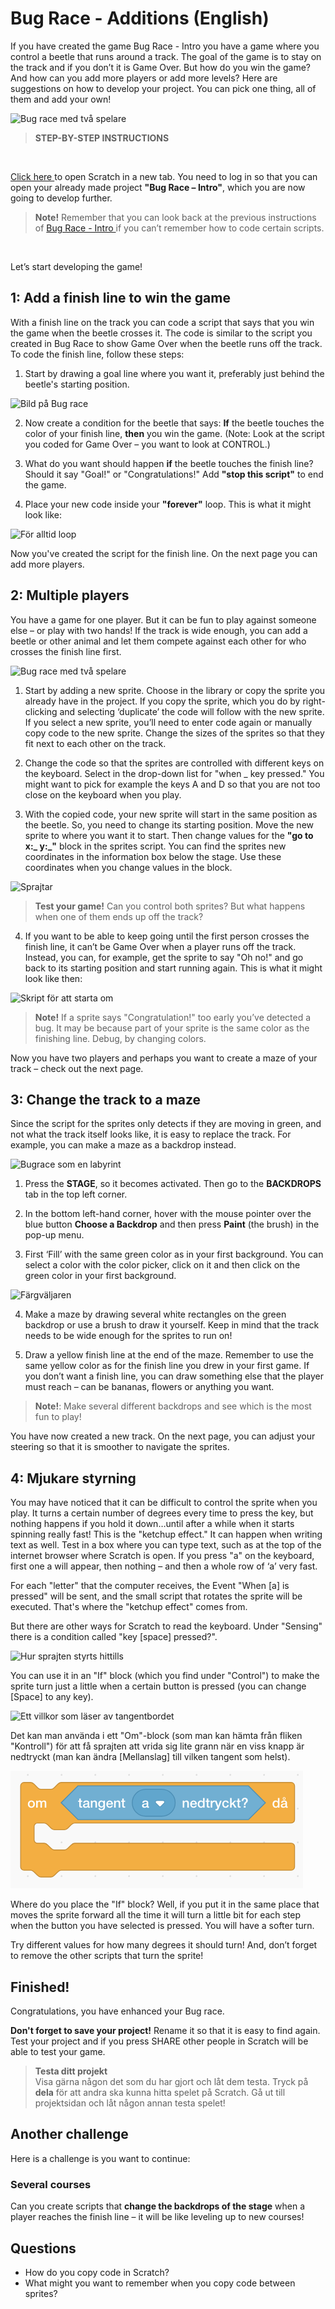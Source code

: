 # Bug Race - Additions (English)

If you have created the game Bug Race - Intro you have a game where you control a beetle that runs around a track. The goal of the game is to stay on the track and if you don’t it is Game Over. But how do you win the game? And how can you add more players or add more levels? Here are suggestions on how to develop your project. You can pick one thing, all of them and add your own! 

![Bug race med två spelare](tillägg_firsta_sida__2.png)

> **STEP-BY-STEP INSTRUCTIONS** 
</br>

<a href="https://scratch.mit.edu" target="_blank"> Click here </a> to open Scratch in a new tab. 
You need to log in so that you can open your already made project **"Bug Race – Intro"**, which you are now going to develop further.  

>**Note!** Remember that you can look back at the previous instructions of <a href="https://www.kodboken.se/start/skapa-spel/uppgifter-i-scratch/bug-race-intro-english?chpt=0" target="_blank"> Bug Race - Intro </a> if you can’t remember how to code certain scripts. 
</br>

Let’s start developing the game! 

## 1: Add a finish line to win the game

With a finish line on the track you can code a script that says that you win the game when the beetle crosses it. The code is similar to the script you created in Bug Race to show Game Over when the beetle runs off the track. To code the finish line, follow these steps: 

1.  Start by drawing a goal line where you want it, preferably just behind the beetle's starting position.

  ![Bild på Bug race](tillägg_1-1.png)

2. Now create a condition for the beetle that says: **If** the beetle touches the color of your finish line, **then** you win the game. (Note: Look at the script you coded for Game Over – you want to look at CONTROL.)

3. What do you want should happen **if** the beetle touches the finish line? Should it say "Goal!" or "Congratulations!" Add **"stop this script"** to end the game.

4. Place your new code inside your **"forever"** loop. This is what it might look like:

  ![För alltid loop](tillägg_1-4.png)
  
Now you've created the script for the finish line. 
On the next page you can add more players. 


## 2: Multiple players

You have a game for one player. But it can be fun to play against someone else – or play with two hands! If the track is wide enough, you can add a beetle or other animal and let them compete against each other for who crosses the finish line first. 

![Bug race med två spelare](tillägg_firsta_sida__2.png)

1.  Start by adding a new sprite. Choose in the library or copy the sprite you already have in the project. If you copy the sprite, which you do by right-clicking and selecting ‘duplicate’ the code will follow with the new sprite. If you select a new sprite, you’ll need to enter code again or manually copy code to the new sprite. Change the sizes of the sprites so that they fit next to each other on the track.

2. Change the code so that the sprites are controlled with different keys on the keyboard. Select in the drop-down list for "when _ key pressed." You might want to pick for example the keys A and D so that you are not too close on the keyboard when you play.

3. With the copied code, your new sprite will start in the same position as the beetle. So, you need to change its starting position. Move the new sprite to where you want it to start. Then change values for the **"go to x:_ y:_"** block in the sprites script. You can find the sprites new coordinates in the information box below the stage. Use these coordinates when you change values in the block. 

  ![Sprajtar](tillägg_2-3.png)

> **Test your game!** Can you control both sprites? But what happens when one of them ends up off the track? 

4. If you want to be able to keep going until the first person crosses the finish line, it can’t be Game Over when a player runs off the track. Instead, you can, for example, get the sprite to say "Oh no!" and go back to its starting position and start running again. This is what it might look like then:

  ![Skript för att starta om](tillägg_2-5.png)

>**Note!** If a sprite says "Congratulation!" too early you’ve detected a bug. It may be because part of your sprite is the same color as the finishing line. Debug, by changing colors. 

Now you have two players and perhaps you want to create a maze of your track – check out the next page. 

## 3: Change the track to a maze 

Since the script for the sprites only detects if they are moving in green, and not what the track itself looks like, it is easy to replace the track. For example, you can make a maze as a backdrop instead. 

![Bugrace som en labyrint](tillägg_3.png)

1. Press the **STAGE**, so it becomes activated. Then go to the **BACKDROPS** tab in the top left corner. 

2. In the bottom left-hand corner, hover with the mouse pointer over the blue button **Choose a Backdrop** and then press **Paint** (the brush) in the pop-up menu.  

3. First ‘Fill’ with the same green color as in your first background. You can select a color with the color picker, click on it and then click on the green color in your first background.

  ![Färgväljaren](tillägg_3-2.png)

4. Make a maze by drawing several white rectangles on the green backdrop or use a brush to draw it yourself. Keep in mind that the track needs to be wide enough for the sprites to run on!

5. Draw a yellow finish line at the end of the maze. Remember to use the same yellow color as for the finish line you drew in your first game. If you don’t want a finish line, you can draw something else that the player must reach – can be bananas, flowers or anything you want.

>**Note!**: Make several different backdrops and see which is the most fun to play!  

You have now created a new track. 
On the next page, you can adjust your steering so that it is smoother to navigate the sprites. 

## 4: Mjukare styrning

You may have noticed that it can be difficult to control the sprite when you play. It turns a certain number of degrees every time to press the key, but nothing happens if you hold it down…until after a while when it starts spinning really fast! This is the "ketchup effect." It can happen when writing text as well. Test in a box where you can type text, such as at the top of the internet browser where Scratch is open. If you press "a" on the keyboard, first one a will appear, then nothing – and then a whole row of ‘a’ very fast. 

For each "letter" that the computer receives, the Event "When [a] is pressed" will be sent, and the small script that rotates the sprite will be executed. That's where the "ketchup effect" comes from. 

But there are other ways for Scratch to read the keyboard. Under "Sensing" there is a condition called "key [space] pressed?". 

![Hur sprajten styrts hittills](tillägg_4.png)

You can use it in an "If" block (which you find under "Control") to make the sprite turn just a little when a certain button is pressed (you can change [Space] to any key). 

![Ett villkor som läser av tangentbordet](tillägg_4_tangent.png)

Det kan man använda i ett "Om"-block (som man kan hämta från fliken "Kontroll")
för att få sprajten att vrida sig lite grann när en viss knapp är nedtryckt (man kan ändra [Mellanslag] till vilken
tangent som helst).

![Ett "om"-block med tangentbordsvillkor i](if_turning.png)

Where do you place the "If" block? Well, if you put it in the same place that moves the sprite forward all the time it will turn a little bit for each step when the button you have selected is pressed. You will have a softer turn. 

Try different values for how many degrees it should turn! And, don’t forget to remove the other scripts that turn the sprite! 

## Finished!

Congratulations, you have enhanced your Bug race. 

**Don't forget to save your project!** Rename it so that it is easy to find again. Test your project and if you press SHARE other people in Scratch will be able to test your game.  

> **Testa ditt projekt**  
Visa gärna någon det som du har gjort och låt dem testa. Tryck på **dela** för att andra ska kunna hitta spelet på Scratch. Gå ut till projektsidan och låt någon annan testa spelet!

## Another challenge
Here is a challenge is you want to continue: 

### Several courses
Can you create scripts that **change the backdrops of the stage** when a player reaches the finish line – it will be like leveling up to new courses! 

## Questions 

- How do you copy code in Scratch? 
- What might you want to remember when you copy code between sprites? 
